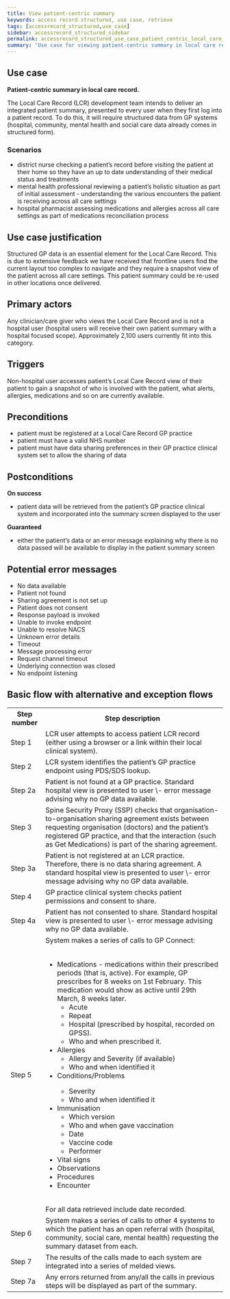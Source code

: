```yaml
---
title: View patient-centric summary
keywords: access record structured, use case, retrieve
tags: [accessrecord_structured,use_case]
sidebar: accessrecord_structured_sidebar
permalink: accessrecord_structured_use_case_patient_centric_local_care_record.html
summary: "Use case for viewing patient-centric summary in local care record"
---
```


## Use case ##
**Patient-centric summary in local care record.**

The Local Care Record (LCR) development team intends to deliver an integrated patient summary, presented to every user when they first log into a patient record. To do this, it will require structured data from GP systems (hospital, community, mental health and social care data already comes in structured form).

### Scenarios ###

- district nurse checking a patient’s record before visiting the patient at their home so they have an up to date understanding of their medical status and treatments
- mental health professional reviewing a patient’s holistic situation as part of initial assessment - understanding the various encounters the patient is receiving across all care settings
- hospital pharmacist assessing medications and allergies across all care settings as part of medications reconciliation process

## Use case justification ##

Structured GP data is an essential element for the Local Care Record. This is due to extensive feedback we have received that frontline users find the current layout too complex to navigate and they require a snapshot view of the patient across all care settings. This patient summary could be re-used in other locations once delivered.

## Primary actors ##
Any clinician/care giver who views the Local Care Record and is not a hospital user (hospital users will receive their own patient summary with a hospital focused scope). Approximately 2,100 users currently fit into this category.

## Triggers ##
Non-hospital user accesses patient’s Local Care Record view of their patient to gain a snapshot of who is involved with the patient, what alerts, allergies, medications and so on are currently available.

## Preconditions ##
- patient must be registered at a Local Care Record GP practice
- patient must have a valid NHS number
- patient must have data sharing preferences in their GP practice clinical system set to allow the sharing of data

## Postconditions ##
**On success**
-	patient data will be retrieved from the patient’s GP practice clinical system and incorporated into the summary screen displayed to the user

**Guaranteed**
-	either the patient’s data or an error message explaining why there is no data passed will be available to display in the patient summary screen

## Potential error messages ##
-	No data available
-	Patient not found
-	Sharing agreement is not set up
-	Patient does not consent
-	Response payload is invoked
-	Unable to invoke endpoint
-	Unable to resolve NACS
-	Unknown error details
-	Timeout
-	Message processing error
-	Request channel timeout
-	Underlying connection was closed
-	No endpoint listening

## Basic flow with alternative and exception flows ##

<table>
	<tr>
		<th>Step number</th>
		<th>Step description</th>
	</tr>
	<tr>
		<td>Step 1</td>
		<td>LCR user attempts to access patient LCR record (either using a browser or a link within their local clinical system).</td>
	</tr>
	<tr>
		<td>Step 2</td>
		<td>LCR system identifies the patient’s GP practice endpoint using PDS/SDS lookup.</td>
	</tr>
	<tr>
		<td>Step 2a</td>
		<td>Patient is not found at a GP practice. Standard hospital view is presented to user \- error message advising why no GP data available.</td>
	</tr>
	<tr>
		<td>Step 3</td>
		<td>Spine Security Proxy (SSP) checks that organisation-to-organisation sharing agreement exists between requesting organisation (doctors) and the patient’s registered GP practice, and that the interaction (such as Get Medications) is part of the sharing agreement.</td>
	</tr>
	<tr>
		<td>Step 3a</td>
		<td>Patient is not registered at an LCR practice. Therefore, there is no data sharing agreement. A standard hospital view is presented to user \- error message advising why no GP data available.</td>
	</tr>
	<tr>
		<td>Step 4</td>
		<td>GP practice clinical system checks patient permissions and consent to share.</td>
	</tr>
	<tr>
		<td>Step 4a</td>
		<td>Patient has not consented to share. Standard hospital view is presented to user \- error message advising why no GP data available.</td>
	</tr>
	<tr>
		<td>Step 5</td>
		<td>System makes a series of calls to GP Connect:<br/>
			<br/>
			<ul>
				<li>Medications - medications within their prescribed periods (that is, active). For example, GP prescribes for 8 weeks on 1st February. This medication would show as active until 29th March, 8 weeks later.
					<ul>
						<li>Acute</li>
						<li>Repeat</li>
						<li>Hospital (prescribed by hospital, recorded on GPSS).</li>
						<li>Who and when prescribed it.</li>
					</ul>
				</li>
				<li>Allergies
					<ul>
						<li>Allergy and Severity (if available)</li>
						<li>Who and when identified it</li>
					</ul>
				<li>Conditions/Problems</li>
					<ul>
						<li> Severity</li>
						<li>Who and when identified it</li>
					</ul>
				</li>
				<li>Immunisation
					<ul>
						<li>Which version</li>
						<li> Who and when gave vaccination</li>
						<li>Date</li>
						<li>Vaccine code</li>
						<li>Performer</li>
					</ul>
				</li>
				<li>Vital signs</li>
				<li>Observations</li>
				<li>Procedures</li>
				<li>Encounter</li>
			</ul>
			<br/>For all data retrieved include date recorded.
		</td>
	</tr>
	<tr>
		<td>Step 6</td>
		<td>System makes a series of calls to other 4 systems to which the patient has an open referral with (hospital, community, social care, mental health) requesting the summary dataset from each.</td>
	</tr>
	<tr>
		<td>Step 7</td>
		<td>The results of the calls made to each system are integrated into a series of melded views.</td>
	</tr>
	<tr>
		<td>Step 7a</td>
		<td>Any errors returned from any/all the calls in previous steps will be displayed as part of the summary.</td>
	</tr>
</table>
	